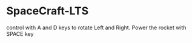# SpaceCraft-LTS

control with A and D keys to rotate Left and Right.
Power the rocket with SPACE key

